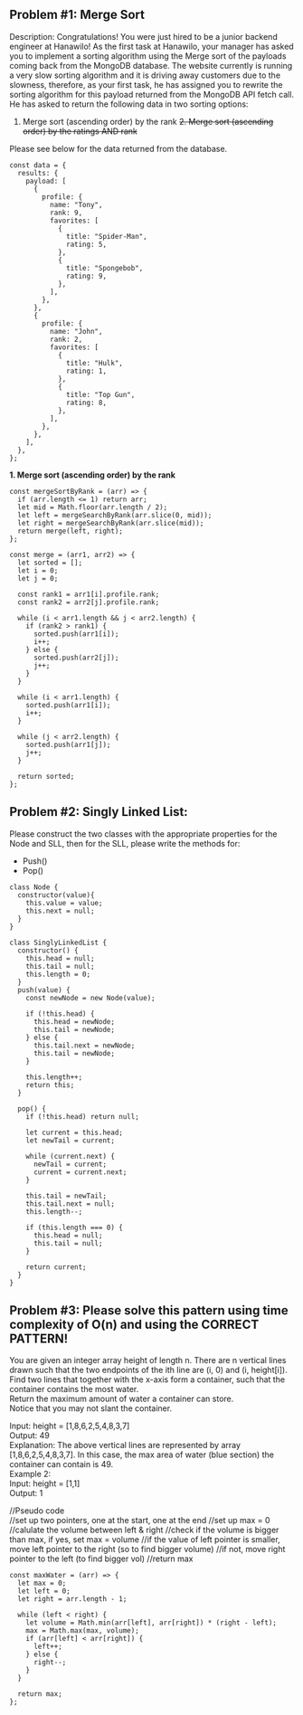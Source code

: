 ## Problem #1: Merge Sort

Description: Congratulations! You were just hired to be a junior backend engineer at Hanawilo! As the first task at Hanawilo, your manager has asked you to implement a sorting algorithm using the Merge sort of the payloads coming back from the MongoDB database. The website currently is running a very slow sorting algorithm and it is driving away customers due to the slowness, therefore, as your first task, he has assigned you to rewrite the sorting algorithm for this payload returned from the MongoDB API fetch call.
He has asked to return the following data in two sorting options:

1. Merge sort (ascending order) by the rank
   ~~2. Merge sort (ascending order) by the ratings AND rank~~

Please see below for the data returned from the database.

```
const data = {
  results: {
    payload: [
      {
        profile: {
          name: "Tony",
          rank: 9,
          favorites: [
            {
              title: "Spider-Man",
              rating: 5,
            },
            {
              title: "Spongebob",
              rating: 9,
            },
          ],
        },
      },
      {
        profile: {
          name: "John",
          rank: 2,
          favorites: [
            {
              title: "Hulk",
              rating: 1,
            },
            {
              title: "Top Gun",
              rating: 8,
            },
          ],
        },
      },
    ],
  },
};
```

**1. Merge sort (ascending order) by the rank**

```
const mergeSortByRank = (arr) => {
  if (arr.length <= 1) return arr;
  let mid = Math.floor(arr.length / 2);
  let left = mergeSearchByRank(arr.slice(0, mid));
  let right = mergeSearchByRank(arr.slice(mid));
  return merge(left, right);
};

const merge = (arr1, arr2) => {
  let sorted = [];
  let i = 0;
  let j = 0;

  const rank1 = arr1[i].profile.rank;
  const rank2 = arr2[j].profile.rank;

  while (i < arr1.length && j < arr2.length) {
    if (rank2 > rank1) {
      sorted.push(arr1[i]);
      i++;
    } else {
      sorted.push(arr2[j]);
      j++;
    }
  }

  while (i < arr1.length) {
    sorted.push(arr1[i]);
    i++;
  }

  while (j < arr2.length) {
    sorted.push(arr1[j]);
    j++;
  }

  return sorted;
};
```

## Problem #2: Singly Linked List:

Please construct the two classes with the appropriate properties for the Node and SLL, then for the SLL, please write the methods for:

- Push()
- Pop()

```
class Node {
  constructor(value){
    this.value = value;
    this.next = null;
  }
}

class SinglyLinkedList {
  constructor() {
    this.head = null;
    this.tail = null;
    this.length = 0;
  }
  push(value) {
    const newNode = new Node(value);

    if (!this.head) {
      this.head = newNode;
      this.tail = newNode;
    } else {
      this.tail.next = newNode;
      this.tail = newNode;
    }

    this.length++;
    return this;
  }

  pop() {
    if (!this.head) return null;

    let current = this.head;
    let newTail = current;

    while (current.next) {
      newTail = current;
      current = current.next;
    }

    this.tail = newTail;
    this.tail.next = null;
    this.length--;

    if (this.length === 0) {
      this.head = null;
      this.tail = null;
    }

    return current;
  }
}
```

## Problem #3: Please solve this pattern using time complexity of O(n) and using the CORRECT PATTERN!

You are given an integer array height of length n. There are n vertical lines drawn such that the two endpoints of the ith line are (i, 0) and (i, height[i]).  
Find two lines that together with the x-axis form a container, such that the container contains the most water.  
Return the maximum amount of water a container can store.  
Notice that you may not slant the container.

Input: height = [1,8,6,2,5,4,8,3,7]  
Output: 49  
Explanation: The above vertical lines are represented by array [1,8,6,2,5,4,8,3,7]. In this case, the max area of water (blue section) the container can contain is 49.  
Example 2:  
Input: height = [1,1]  
Output: 1

//Pseudo code  
//set up two pointers, one at the start, one at the end
//set up max = 0
//calulate the volume between left & right
//check if the volume is bigger than max, if yes, set max = volume
//if the value of left pointer is smaller, move left pointer to the right (so to find bigger volume)
//if not, move right pointer to the left (to find bigger vol)
//return max

```
const maxWater = (arr) => {
  let max = 0;
  let left = 0;
  let right = arr.length - 1;

  while (left < right) {
    let volume = Math.min(arr[left], arr[right]) * (right - left);
    max = Math.max(max, volume);
    if (arr[left] < arr[right]) {
      left++;
    } else {
      right--;
    }
  }

  return max;
};
```

